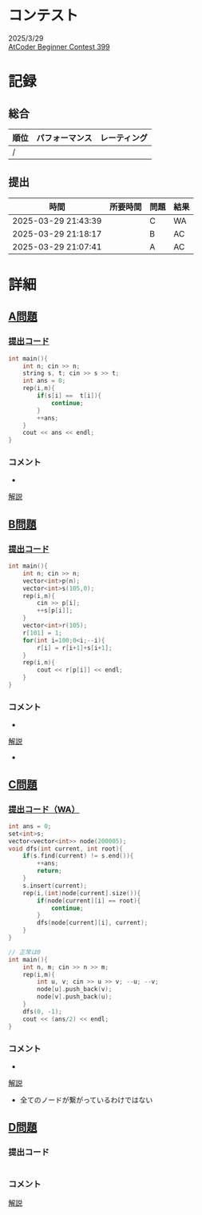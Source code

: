 # コンテスト
2025/3/29<br>
[AtCoder Beginner Contest 399](https://atcoder.jp/contests/abc399)

# 記録
## 総合
|  順位  |  パフォーマンス  | レーティング |
| ---- | ---- | ---- |
|   /   |  |  |

## 提出
|  時間  |  所要時間  |  問題  | 結果 |
| ---- | ---- | ---- | ---- |
| 2025-03-29 21:43:39 |  | C | WA |
| 2025-03-29 21:18:17 |  | B | AC |
| 2025-03-29 21:07:41 |  | A | AC |


# 詳細
## [A問題](https://atcoder.jp/contests/abc399/tasks/abc399_a)
### [提出コード](https://atcoder.jp/contests/abc399/submissions/64286936)
```c++
int main(){
    int n; cin >> n;
    string s, t; cin >> s >> t;
    int ans = 0;
    rep(i,n){
        if(s[i] ==  t[i]){
            continue;
        }
        ++ans;
    }
    cout << ans << endl;
}
```

### コメント

* 

[解説](https://atcoder.jp/contests/abc399/editorial/12562)


## [B問題](https://atcoder.jp/contests/abc399/tasks/abc399_b)
### [提出コード](https://atcoder.jp/contests/abc399/submissions/64296796)
```c++
int main(){
    int n; cin >> n;
    vector<int>p(n);
    vector<int>s(105,0);
    rep(i,n){
        cin >> p[i];
        ++s[p[i]];
    }
    vector<int>r(105);
    r[101] = 1;
    for(int i=100;0<i;--i){
        r[i] = r[i+1]+s[i+1];
    }
    rep(i,n){
        cout << r[p[i]] << endl;
    }
}
```

### コメント

* 

[解説](https://atcoder.jp/contests/abc399/editorial/12563)

* 


## [C問題](https://atcoder.jp/contests/abc399/tasks/abc399_c)
### [提出コード（WA）](https://atcoder.jp/contests/abc399/submissions/64312781)

```c++
int ans = 0;
set<int>s;
vector<vector<int>> node(200005);
void dfs(int current, int root){
    if(s.find(current) != s.end()){
        ++ans;
        return;
    }
    s.insert(current);
    rep(i,(int)node[current].size()){
        if(node[current][i] == root){
            continue;
        }
        dfs(node[current][i], current);
    }
}

// 正常は0
int main(){
    int n, m; cin >> n >> m;
    rep(i,m){
        int u, v; cin >> u >> v; --u; --v;
        node[u].push_back(v);
        node[v].push_back(u);
    }
    dfs(0, -1);
    cout << (ans/2) << endl;
}
```

### コメント
* 

[解説](https://atcoder.jp/contests/abc399/editorial/12559)

* 全てのノードが繋がっているわけではない


## [D問題]()
### 提出コード

```c++

```

### コメント

[解説]()
